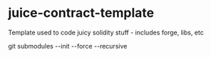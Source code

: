 # juice-contract-template
Template used to code juicy solidity stuff - includes forge, libs, etc


git submodules --init --force --recursive
